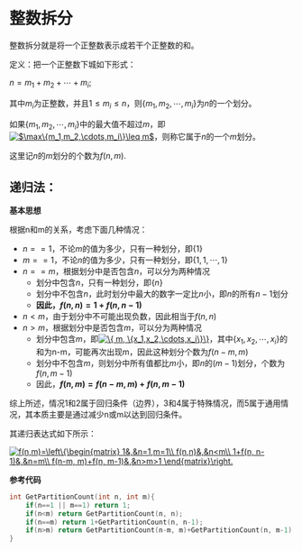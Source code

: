 # 整数拆分

整数拆分就是将一个正整数表示成若干个正整数的和。

定义：把一个正整数下城如下形式：

$n = m_1+m_2+\cdots+m_i$;

其中$m_i$为正整数，并且$1\leq m_i\leq n$，则$\{m_1, m_2,\cdots,m_i\}$为$n$的一个划分。

如果$\{m_1, m_2,\cdots,m_i\}$中的最大值不超过$m$，即<a href="https://www.codecogs.com/eqnedit.php?latex=$\max\{m_1,m_2,\cdots,m_i\}\leq&space;m$" target="_blank"><img src="https://latex.codecogs.com/gif.latex?$\max\{m_1,m_2,\cdots,m_i\}\leq&space;m$" title="$\max\{m_1,m_2,\cdots,m_i\}\leq m$" /></a>，则称它属于$n$的一个$m$划分。

这里记$n$的$m$划分的个数为$f(n, m)$.

## 递归法：

**基本思想**

根据n和m的关系，考虑下面几种情况：

* $n==1$，不论$m$的值为多少，只有一种划分，即$\{1\}$
* $m==1$，不论$n$的值为多少，只有一种划分，即$\{1,1,\cdots,1\}$
* $n==m$，根据划分中是否包含$n$，可以分为两种情况
  * 划分中包含$n$，只有一种划分，即$\{n\}$
  * 划分中不包含$n$，此时划分中最大的数字一定比$n$小，即$n$的所有$n-1$划分
  * **因此，$f(n,n)=1+f(n,n-1)$**
* $n<m$，由于划分中不可能出现负数，因此相当于$f(n,n)$
* $n>m$，根据划分中是否包含$m$，可以分为两种情况
  * 划分中包含$m$，即<a href="https://www.codecogs.com/eqnedit.php?latex=\{&space;m,&space;\{x_1,x_2,\cdots,x_i\}\}" target="_blank"><img src="https://latex.codecogs.com/gif.latex?\{&space;m,&space;\{x_1,x_2,\cdots,x_i\}\}" title="\{ m, \{x_1,x_2,\cdots,x_i\}\}" /></a>，其中$\{x_1,x_2,\cdots,x_i\}$的和为n-m，可能再次出现m，因此这种划分个数为$f(n-m, m)$
  * 划分中不包含$m$，则划分中所有值都比$m$小，即$n$的$(m-1)$划分，个数为$f(n, m-1)$
  * 因此，**$f(n, m)=f(n-m, m)+f(n, m-1)$**

综上所述，情况1和2属于回归条件（边界），3和4属于特殊情况，而5属于通用情况，其本质主要是通过减少n或m以达到回归条件。

其递归表达式如下所示：

<a href="https://www.codecogs.com/eqnedit.php?latex=f(n,m)=\left\{\begin{matrix}&space;1&,&n=1,m=1\\&space;f(n,n)&,&n<m\\&space;1&plus;f(n,&space;n-1)&,&n=m\\&space;f(n-m,&space;m)&plus;f(n,&space;m-1)&,&n>m>1&space;\end{matrix}\right." target="_blank"><img src="https://latex.codecogs.com/gif.latex?f(n,m)=\left\{\begin{matrix}&space;1&,&n=1,m=1\\&space;f(n,n)&,&n<m\\&space;1&plus;f(n,&space;n-1)&,&n=m\\&space;f(n-m,&space;m)&plus;f(n,&space;m-1)&,&n>m>1&space;\end{matrix}\right." title="f(n,m)=\left\{\begin{matrix} 1&,&n=1,m=1\\ f(n,n)&,&n<m\\ 1+f(n, n-1)&,&n=m\\ f(n-m, m)+f(n, m-1)&,&n>m>1 \end{matrix}\right." /></a>

**参考代码**
```c++
int GetPartitionCount(int n, int m){
    if(n==1 || m==1) return 1;
    if(n<m) return GetPartitionCount(n, n);
    if(n==m) return 1+GetPartitionCount(n, n-1);
    if(n>m) return GetPartitionCount(n-m, m)+GetPartitionCount(n, m-1);
}
```

